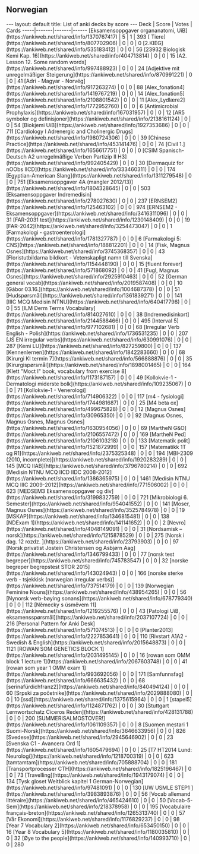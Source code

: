 <h2>Norwegian</h2>
---
layout: default
title: List of anki decks by score
---
Deck | Score | Votes | Cards
-----|-------|-------|------
[Eksamensoppgaver organanatomi, UiB](https://ankiweb.net/shared/info/1370767417) | 5 | 1 | 393
[   Tiere](https://ankiweb.net/shared/info/807702906) | 0 | 0 | 0
[2.KIEG](https://ankiweb.net/shared/info/535183412) | 0 | 0 | 56
[23932 Biologisk Kemi Kap. 16](https://ankiweb.net/shared/info/404713814) | 0 | 0 | 15
[A2. Lesson 12. Some random words](https://ankiweb.net/shared/info/997488923) | 0 | 0 | 24
[Adjektive mit unregelmäßiger Steigerung](https://ankiweb.net/shared/info/870991221) | 0 | 0 | 41
[Adri - Magyar - Norvég](https://ankiweb.net/shared/info/917263274) | 0 | 0 | 88
[Alex_fonation4](https://ankiweb.net/shared/info/1419767219) | 0 | 0 | 14
[Alex_fonation5](https://ankiweb.net/shared/info/2108801542) | 0 | 0 | 11
[Alex_Lydlære2](https://ankiweb.net/shared/info/1772952760) | 0 | 0 | 6
[Antimicrobial Prophylaxis](https://ankiweb.net/shared/info/167031957) | 0 | 0 | 12
[AR5 symboler og definisjoner](https://ankiweb.net/shared/info/2138161124) | 0 | 0 | 54
[Biokjemi UiB](https://ankiweb.net/shared/info/1927353686) | 0 | 0 | 711
[Cardiology I Adrenergic and Cholinergic Drugs](https://ankiweb.net/shared/info/1980724306) | 0 | 0 | 39
[Chinese Practice](https://ankiweb.net/shared/info/453141476) | 0 | 0 | 74
[Civil 1.](https://ankiweb.net/shared/info/1656617751) | 0 | 0 | 0
[CSIM Spanisch-Deutsch A2 unregelmäßige Verben Partizip II H3](https://ankiweb.net/shared/info/992405429) | 0 | 0 | 30
[Dermaquiz for nOObs IICD](https://ankiweb.net/shared/info/333460311) | 0 | 0 | 174
[Egyptian-American Slang](https://ankiweb.net/shared/info/1311279548) | 0 | 0 | 751
[Eksamensoppgaver 4A (mangler 2012/13)](https://ankiweb.net/shared/info/1804328645) | 0 | 0 | 503
[Eksamensoppgaver Indremedisin](https://ankiweb.net/shared/info/278027630) | 0 | 0 | 237
[ERNSEM2](https://ankiweb.net/shared/info/125463102) | 0 | 0 | 974
[ERNSEM2 - Eksamensoppgaver](https://ankiweb.net/shared/info/3416311096) | 0 | 0 | 31
[FAR-2031 test](https://ankiweb.net/shared/info/1230148409) | 0 | 0 | 19
[FAR-2042](https://ankiweb.net/shared/info/3254473047) | 0 | 0 | 1
[Farmakologi - gastroenterologi](https://ankiweb.net/shared/info/1781327787) | 0 | 0 | 6
[Farmakologi 5: CNS](https://ankiweb.net/shared/info/188812201) | 0 | 0 | 14
[Fisk, Magnus Osnes](https://ankiweb.net/shared/info/3745368357) | 0 | 0 | 43
[Floristutbildarna bildkort - Vetenskapligt namn till Svenska](https://ankiweb.net/shared/info/1154448190) | 0 | 0 | 15
[fluent forever](https://ankiweb.net/shared/info/571868092) | 0 | 0 | 41
[Fugl, Magnus Osnes](https://ankiweb.net/shared/info/2925910463) | 0 | 0 | 52
[German general vocab](https://ankiweb.net/shared/info/2019587408) | 0 | 0 | 10
[Gábor 03.16.](https://ankiweb.net/shared/info/1004687378) | 0 | 0 | 51
[Hudspørsmål](https://ankiweb.net/shared/info/1361839271) | 0 | 0 | 141
[IIIC MCQ Medisin NTNU](https://ankiweb.net/shared/info/640417798) | 0 | 0 | 55
[ILM Derm Terms Vocabulary](https://ankiweb.net/shared/info/814027610) | 0 | 0 | 38
[Indremedisinkort](https://ankiweb.net/shared/info/2144588466) | 0 | 0 | 495
[Interval 5](https://ankiweb.net/shared/info/977102681) | 0 | 0 | 68
[Irregular Verb  English - Polish](https://ankiweb.net/shared/info/1736531235) | 0 | 0 | 207
[JS EN irregular verbs](https://ankiweb.net/shared/info/630991076) | 0 | 0 | 287
[Kemi LU](https://ankiweb.net/shared/info/827259800) | 0 | 0 | 137
[Kennenlernen](https://ankiweb.net/shared/info/1842283660) | 0 | 0 | 68
[Kirurgi KI termin 7](https://ankiweb.net/shared/info/566888876) | 0 | 0 | 35
[Kirurgispørsmål](https://ankiweb.net/shared/info/1898001465) | 0 | 0 | 164
[Klett "Moct I" book, vocabulary from exercise 8](https://ankiweb.net/shared/info/1173187157) | 0 | 0 | 49
[Kollokvie-1 - Dermatologi miderste bolk](https://ankiweb.net/shared/info/109235067) | 0 | 0 | 71
[Kollokvie-1 - Venerologi](https://ankiweb.net/shared/info/714906322) | 0 | 0 | 117
[m4 - fysiologi](https://ankiweb.net/shared/info/1744981687) | 0 | 0 | 25
[M4 beta ox](https://ankiweb.net/shared/info/499675828) | 0 | 0 | 12
[Magnus Osnes](https://ankiweb.net/shared/info/30965350) | 0 | 0 | 92
[Magnus Osnes, Magnus Osnes, Magnus Osnes](https://ankiweb.net/shared/info/1630954056) | 0 | 0 | 69
[MartheN G&O](https://ankiweb.net/shared/info/2106557472) | 0 | 0 | 169
[MartheN Ped](https://ankiweb.net/shared/info/2106103218) | 0 | 0 | 133
[Matematik polit](https://ankiweb.net/shared/info/1521872999) | 0 | 0 | 157
[Matematikk 1T og R1](https://ankiweb.net/shared/info/2375325348) | 0 | 0 | 194
[MBI-2309 (2010, incomplete)](https://ankiweb.net/shared/info/1920283289) | 0 | 0 | 145
[MCQ IIAB](https://ankiweb.net/shared/info/3796780214) | 0 | 0 | 692
[Medisin NTNU MCQ IICD IIDC 2008-2012](https://ankiweb.net/shared/info/1386365975) | 0 | 0 | 1461
[Medisin NTNU MCQ IIIC 2009-2012](https://ankiweb.net/shared/info/771506002) | 0 | 0 | 623
[MEDSEM3 Eksamensoppgaver og div](https://ankiweb.net/shared/info/3199832759) | 0 | 0 | 721
[Mikrobiologi 6. Semester](https://ankiweb.net/shared/info/954041552) | 0 | 0 | 141
[Moser, Magnus Osnes](https://ankiweb.net/shared/info/3525784978) | 0 | 0 | 19
[MSKAP](https://ankiweb.net/shared/info/1346815481) | 0 | 0 | 138
[NDExam 1](https://ankiweb.net/shared/info/141141652) | 0 | 0 | 2
[Nevro](https://ankiweb.net/shared/info/4048149091) | 0 | 0 | 31
[Nordsamisk – norsk](https://ankiweb.net/shared/info/1215878529) | 0 | 0 | 275
[Norsk i dag. 12 rozdz. ](https://ankiweb.net/shared/info/23793903) | 0 | 0 | 97
[Norsk privatist Jostein Christensen og Asbjørn Aag](https://ankiweb.net/shared/info/1346799433) | 0 | 0 | 77
[norsk test begreper](https://ankiweb.net/shared/info/745783547) | 0 | 0 | 32
[norske begreper begrepstest STOR 2015](https://ankiweb.net/shared/info/143024943) | 0 | 0 | 166
[norske sterke verb - tsjekkisk (norwegian irregular verbs)](https://ankiweb.net/shared/info/737514179) | 0 | 0 | 139
[Norwegian Feminine Nouns](https://ankiweb.net/shared/info/438954265) | 0 | 0 | 56
[Nynorsk verb-bøying sonans](https://ankiweb.net/shared/info/678779340) | 0 | 0 | 112
[Německy s úsměvem 11](https://ankiweb.net/shared/info/1219255576) | 0 | 0 | 43
[Patologi UiB, eksamensspørsmål](https://ankiweb.net/shared/info/2037107724) | 0 | 0 | 216
[Personal Pattern for Anki Desk](https://ankiweb.net/shared/info/571074513) | 0 | 0 | 0
[Planter2013](https://ankiweb.net/shared/info/2227853641) | 0 | 0 | 110
[Rivstart A1A2 - Swedish & English](https://ankiweb.net/shared/info/2015648873) | 0 | 0 | 1121
[ROWAN SOM GENETICS BLOCK 1](https://ankiweb.net/shared/info/2031495145) | 0 | 0 | 16
[rowan som OMM block 1 lecture 1](https://ankiweb.net/shared/info/2067603748) | 0 | 0 | 41
[rowan som year 1 OMM exam 1](https://ankiweb.net/shared/info/993692056) | 0 | 0 | 171
[Samfunnsfag](https://ankiweb.net/shared/info/666635432) | 0 | 0 | 68
[serinafürdichfranz2](https://ankiweb.net/shared/info/840494124) | 0 | 0 | 60
[Srpski za početnike](https://ankiweb.net/shared/info/2029888080) | 0 | 0 | 10
[ssd](https://ankiweb.net/shared/info/1375615964) | 0 | 0 | 1
[stapel5](https://ankiweb.net/shared/info/1124871762) | 0 | 0 | 30
[Stuttgart Lernwortschatz Ciceros Reden](https://ankiweb.net/shared/info/428131788) | 0 | 0 | 200
[SUMMERISALMOSTOVER!](https://ankiweb.net/shared/info/1061109357) | 0 | 0 | 8
[Suomen mestari 1 Suomi-Norsk](https://ankiweb.net/shared/info/3646633956) | 0 | 0 | 826
[Svedese](https://ankiweb.net/shared/info/2945646902) | 0 | 0 | 23
[Svenska C1 - Avancera Ord 1](https://ankiweb.net/shared/info/1605479694) | 0 | 0 | 25
[T7 HT2014 Lund: Neurologi](https://ankiweb.net/shared/info/1218700319) | 0 | 0 | 623
[tamtamtam](https://ankiweb.net/shared/info/705888704) | 0 | 0 | 181
[Transportprocesser CTH](https://ankiweb.net/shared/info/1825196467) | 0 | 0 | 73
[Travelling](https://ankiweb.net/shared/info/1943179074) | 0 | 0 | 134
[Tysk gloset Weitblick kapitel 1 German-Norwegian](https://ankiweb.net/shared/info/97481091) | 0 | 0 | 130
[UW USMLE STEP1 ](https://ankiweb.net/shared/info/3983893876) | 0 | 0 | 56
[Vocab allemand littéraire](https://ankiweb.net/shared/info/465424610) | 0 | 0 | 50
[Vocab-5-Sem](https://ankiweb.net/shared/info/218378958) | 0 | 0 | 195
[Vocabulaire français-breton](https://ankiweb.net/shared/info/1265313740) | 0 | 0 | 57
[Vår Ekonomi](https://ankiweb.net/shared/info/1176829237) | 0 | 0 | 98
[Year 7 Vocabulary 2](https://ankiweb.net/shared/info/653450150) | 0 | 0 | 16
[Year 8 Vocabulary 5](https://ankiweb.net/shared/info/1180035810) | 0 | 0 | 32
[Øye to the people](https://ankiweb.net/shared/info/140993710) | 0 | 0 | 280
